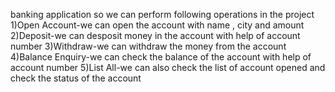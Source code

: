 banking application 
so we can perform following operations in the project
1)Open Account-we can open the account with name , city and amount
2)Deposit-we can desposit money in the account with help of account number
3)Withdraw-we can withdraw the money from the account
4)Balance Enquiry-we can check the balance of the account with help of account number
5)List All-we can also check the list of account opened and check the status of the account
